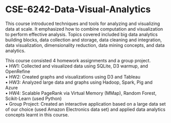 # CSE-6242-Data-Visual-Analytics
This course introduced techniques and tools for analyzing and visualizing data at scale. 
It emphasized how to combine computation and visualization to perform effective analysis. Topics covered included big data analytics building blocks, data collection and storage, data cleaning and integration, data visualization, dimensionality reduction, data mining concepts, and data analytics. 

This course consisted 4 homework assignments and a group project. <br />
•	HW1: Collected and visualized data using SQLite, D3 warmup, and OpenRefine <br />
•	HW2: Created graphs and visualizations using D3 and Tableau <br />
•	HW3: Analyzed large data and graphs using Hadoop, Spark, Pig and Azure <br />
•	HW4: Scalable PageRank via Virtual Memory (MMap), Random Forest, Scikit-Learn (used Python) <br />
•	Group Project: Created an interactive application based on a large data set of our choice (used Amazon Electronics data set) and applied data analytics concepts learnt in this course. 
